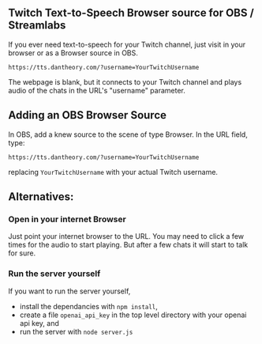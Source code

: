 ## Twitch Text-to-Speech Browser source for OBS / Streamlabs

If you ever need text-to-speech for your Twitch channel, just visit in your browser or as a Browser source in OBS.

```https://tts.dantheory.com/?username=YourTwitchUsername```

The webpage is blank, but it connects to your Twitch channel and plays audio of the chats in the URL's "username" parameter. 

## Adding an OBS Browser Source

In OBS, add a knew source to the scene of type Browser. In the URL field, type:

 ```https://tts.dantheory.com/?username=YourTwitchUsername```
 
 replacing `YourTwitchUsername` with your actual Twitch username.

 ## Alternatives:

 ### Open in your internet Browser
 Just point your internet browser to the URL. You may need to click a few times for the audio to start playing. But after a few chats it will start to talk for sure. 


### Run the server yourself
If you want to run the server yourself, 
- install the dependancies with `npm install`,
- create a file `openai_api_key` in the top level directory with your openai api key, and
- run the server with `node server.js`